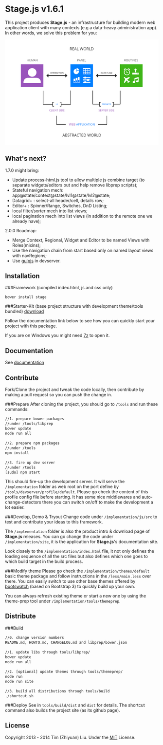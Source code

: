 Stage.js     v1.6.1
===================
This project produces **Stage.js** - an infrastructure for building modern web application client with many contexts (e.g a data-heavy administration app). In other words, we solve this problem for you:

<img src="implementation/static/resource/default/diagram/Diagram-1.png" alt="UI/UX Problems" class="center-block"></img>


What's next?
------------
1.7.0 might bring:
* Update process-html.js tool to allow multiple js combine target (to separate widgets/editors out and help remove libprep scripts);
* Stateful navigation mech: app@state/context@state/lvl1@state/lvl2@state;
* Datagrid+ : select-all header/cell, details row;
* Editor+ : Spinner/Range, Switches, DnD Listing;
* local filter/sorter mech into list views; 
* local pagination mech into list views (in addition to the remote one we already have);

2.0.0 Roadmap:
* Merge Context, Regional, Widget and Editor to be named Views with Roles(mixins);
* Use the navigation chain from start based only on named layout views with navRegions;
* Use [gulpjs](http://gulpjs.com/) in devserver.


Installation
------------
###Framework
(compiled index.html, js and css only)
```
bower install stage
```

###Starter-Kit 
(base project structure with development theme/tools bundled)
[download](implementation/static/resource/default/download/stagejs-starter-kit.tar.gz)

Follow the documentation link below to see how you can quickly start your project with this package.

If you are on Windows you might need [7z](http://www.7-zip.org/) to open it.


Documentation
-------------
See [documentation](http://bluekvirus.github.io/Stage.js/#navigate/Document)


Contribute
----------
Fork/Clone the project and tweak the code locally, then contribute by making a pull request so you can push the change in.

###Prepare
After cloning the project, you should go to `/tools` and run these commands:
```
//1. prepare bower packages
//under /tools/libprep
bower update
node run all

//2. prepare npm packages
//under /tools
npm install

//3. fire up dev server
//under /tools
[sudo] npm start
```
This should fire-up the development server. It will serve the `/implementation` folder as web root on the port define by `/tools/devserver/profile/default`. Please go check the content of this profile config file before starting. It has some nice middlewares and auto-change-detectors there you can switch on/off to make the development a lot easier.

###Develop, Demo & Tryout
Change code under `/implementation/js/src` to test and contribute your ideas to this framework.

The `/implementation` folder is also the product intro & download page of **Stage.js** releases. You can go change the code under `/implementation/site`, it is the application for **Stage.js**'s documentation site.

Look closely to the `/implementation/index.html` file, it not only defines the loading sequence of all the src files but also defines which one goes to which build target in the build process.

###Modify theme
Please go check the `/implementation/themes/default` basic theme package and follow instructions in the `/less/main.less` over there. You can easily switch to use other base themes offered by [bootswatch](http://bootswatch.com/) (based on Bootstrap 3) to quickly build up your own.

You can always refresh existing theme or start a new one by using the theme-prep tool under `/implementation/tools/themeprep`.


Distribute
----------
###Build
```
//0. change version numbers
README.md, HOWTO.md, CHANGELOG.md and libprep/bower.json

//1. update libs through tools/libprep/
bower update
node run all

//2. [optional] update themes through tools/themeprep/
node run 
node run site

//3. build all distributions through tools/build
./shortcut.sh
```

###Deploy
See in `tools/build/dist` and `dist` for details. The shortcut command also builds the project site (as its github page).


License
-------
Copyright 2013 - 2014 Tim (Zhiyuan) Liu. 
Under the [MIT](http://opensource.org/licenses/MIT) License.

